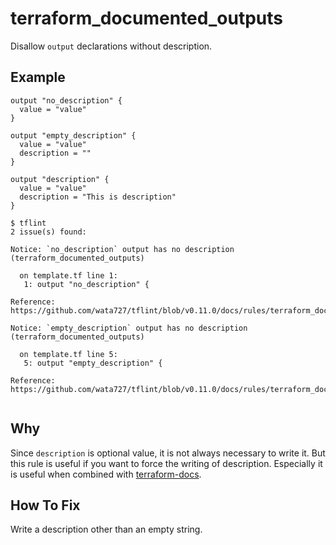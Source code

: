 # terraform_documented_outputs

Disallow `output` declarations without description.

## Example

```hcl
output "no_description" {
  value = "value"
}

output "empty_description" {
  value = "value"
  description = ""
}

output "description" {
  value = "value"
  description = "This is description"
}
```

```
$ tflint
2 issue(s) found:

Notice: `no_description` output has no description (terraform_documented_outputs)

  on template.tf line 1:
   1: output "no_description" {

Reference: https://github.com/wata727/tflint/blob/v0.11.0/docs/rules/terraform_documented_outputs.md

Notice: `empty_description` output has no description (terraform_documented_outputs)

  on template.tf line 5:
   5: output "empty_description" {

Reference: https://github.com/wata727/tflint/blob/v0.11.0/docs/rules/terraform_documented_outputs.md
 
```

## Why

Since `description` is optional value, it is not always necessary to write it. But this rule is useful if you want to force the writing of description. Especially it is useful when combined with [terraform-docs](https://github.com/segmentio/terraform-docs).

## How To Fix

Write a description other than an empty string.
